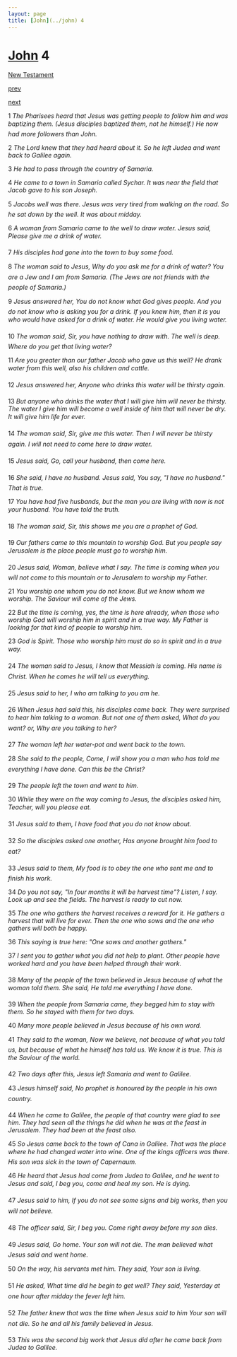 ```yaml
---
layout: page
title: [John](../john) 4
---
```


# [John](../john) 4

[New Testament](/new-testament)


[prev](john-3.html)


[next](john-5.html)

1 _The Pharisees heard that Jesus was getting people to follow him and was baptizing them.  (Jesus disciples baptized them, not he himself.) He now had more followers than John._

2 _The Lord knew that they had heard about it. So he left Judea and went back to Galilee again._

3 _He had to pass through the country of Samaria._

4 _He came to a town in Samaria called Sychar. It was near the field that Jacob gave to his son Joseph._

5 _Jacobs well was there. Jesus was very tired from walking on the road. So he sat down by the well. It was about midday._

6 _A woman from Samaria came to the well to draw water. Jesus said, Please give me a drink of water._

7 _His disciples had gone into the town to buy some food._

8 _The woman said to Jesus, Why do you ask me for a drink of water? You are a Jew and I am from Samaria. (The Jews are not friends with the people of Samaria.)_

9 _Jesus answered her, You do not know what God gives people. And you do not know who is asking you for a drink. If you knew him, then it is you who would have asked for a drink of water. He would give you living water._

10 _The woman said, Sir, you have nothing to draw with. The well is deep. Where do you get that living water?_

11 _Are you greater than our father Jacob who gave us this well? He drank water from this well, also his children and cattle._

12 _Jesus answered her, Anyone who drinks this water will be thirsty again._

13 _But anyone who drinks the water that I will give him will never be thirsty. The water I give him will become a well inside of him that will never be dry. It will give him life for ever._

14 _The woman said, Sir, give me this water. Then I will never be thirsty again. I will not need to come here to draw water._

15 _Jesus said, Go, call your husband, then come here._

16 _She said, I have no husband. Jesus said, You say, "I have no husband." That is true._

17 _You have had five husbands, but the man you are living with now is not your husband.  You have told the truth._

18 _The woman said, Sir, this shows me you are a prophet of God._

19 _Our fathers came to this mountain to worship God. But you people say Jerusalem is the place people must go to worship him._

20 _Jesus said, Woman, believe what I say. The time is coming when you will not come to this mountain or to Jerusalem to worship my Father._

21 _You worship one whom you do not know. But we know whom we worship. The Saviour will come of the Jews._

22 _But the time is coming, yes, the time is here already, when those who worship God will worship him in spirit and in a true way. My Father is looking for that kind of people to worship him._

23 _God is Spirit. Those who worship him must do so in spirit and in a true way._

24 _The woman said to Jesus, I know that Messiah is coming. His name is Christ. When he comes he will tell us everything._

25 _Jesus said to her, I who am talking to you am he._

26 _When Jesus had said this, his disciples came back. They were surprised to hear him talking to a woman. But not one of them asked, What do you want? or, Why are you talking to her?_

27 _The woman left her water-pot and went back to the town._

28 _She said to the people, Come, I will show you a man who has told me everything I have done. Can this be the Christ?_

29 _The people left the town and went to him._

30 _While they were on the way coming to Jesus, the disciples asked him, Teacher, will you please eat._

31 _Jesus said to them, I have food that you do not know about._

32 _So the disciples asked one another, Has anyone brought him food to eat?_

33 _Jesus said to them, My food is to obey the one who sent me and to finish his work._

34 _Do you not say, "In four months it will be harvest time"? Listen, I say. Look up and see the fields. The harvest is ready to cut now._

35 _The one who gathers the harvest receives a reward for it. He gathers a harvest that will live for ever. Then the one who sows and the one who gathers will both be happy._

36 _This saying is true here: "One sows and another gathers."_

37 _I sent you to gather what you did not help to plant. Other people have worked hard and you have been helped through their work._

38 _Many of the people of the town believed in Jesus because of what the woman told them.  She said, He told me everything I have done._

39 _When the people from Samaria came, they begged him to stay with them. So he stayed with them for two days._

40 _Many more people believed in Jesus because of his own word._

41 _They said to the woman, Now we believe, not because of what you told us, but because of what he himself has told us. We know it is true. This is the Saviour of the world._

42 _Two days after this, Jesus left Samaria and went to Galilee._

43 _Jesus himself said, No prophet is honoured by the people in his own country._

44 _When he came to Galilee, the people of that country were glad to see him. They had seen all the things he did when he was at the feast in Jerusalem. They had been at the feast also._

45 _So Jesus came back to the town of Cana in Galilee. That was the place where he had changed water into wine. One of the kings officers was there. His son was sick in the town of Capernaum._

46 _He heard that Jesus had come from Judea to Galilee, and he went to Jesus and said, I beg you, come and heal my son. He is dying._

47 _Jesus said to him, If you do not see some signs and big works, then you will not believe._

48 _The officer said, Sir, I beg you. Come right away before my son dies._

49 _Jesus said, Go home. Your son will not die. The man believed what Jesus said and went home._

50 _On the way, his servants met him. They said, Your son is living._

51 _He asked, What time did he begin to get well? They said, Yesterday at one hour after midday the fever left him._

52 _The father knew that was the time when Jesus said to him Your son will not die. So he and all his family believed in Jesus._

53 _This was the second big work that Jesus did after he came back from Judea to Galilee._

